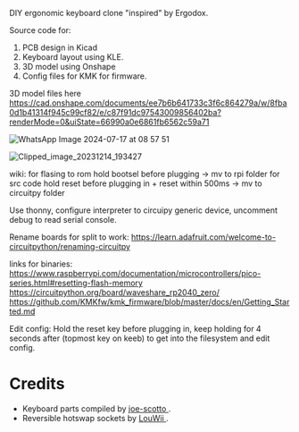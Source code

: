 DIY ergonomic keyboard clone "inspired" by Ergodox.

Source code for:
  1. PCB design in Kicad
  2. Keyboard layout using KLE.
  3. 3D model using Onshape
  4. Config files for KMK for firmware.


3D model files here https://cad.onshape.com/documents/ee7b6b641733c3f6c864279a/w/8fba0d1b41314f945c99cf82/e/c87f91dc97543009856402ba?renderMode=0&uiState=66990a0e6861fb6562c59a71


![WhatsApp Image 2024-07-17 at 08 57 51](https://github.com/user-attachments/assets/803091bb-ce21-4e3a-ab89-84873e01aeb0)

![Clipped_image_20231214_193427](https://github.com/user-attachments/assets/d0fabec1-bde8-4d10-a681-528e06c8720d)


wiki:
	for flasing to rom hold bootsel before plugging -> mv to rpi folder
	for src code hold reset before plugging in + reset within 500ms -> mv to circuitpy folder

Use thonny, configure interpreter to circuipy generic device, uncomment debug to read serial console.

Rename boards for split to work:
	https://learn.adafruit.com/welcome-to-circuitpython/renaming-circuitpy



links for binaries:
	https://www.raspberrypi.com/documentation/microcontrollers/pico-series.html#resetting-flash-memory
	https://circuitpython.org/board/waveshare_rp2040_zero/
	https://github.com/KMKfw/kmk_firmware/blob/master/docs/en/Getting_Started.md

Edit config:
	Hold the reset key before plugging in, keep holding for 4 seconds after (topmost key on keeb) to get into the filesystem and edit config.

# Credits

-   Keyboard parts compiled by [joe-scotto ](https://github.com/joe-scotto/scottokeebs/tree/main/Extras/ScottoKicad).
-   Reversible hotswap sockets by [LouWii ](https://github.com/LouWii/ErgoMax/tree/master/libs).
